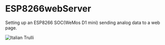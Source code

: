 
<h1>ESP8266webServer</h1>
<p>Setting up an ESP8266 SOC(WeMos D1 mini) sending analog data to a web page.</p>
<img src="pic_trulli.jpg" alt="Italian Trulli">
